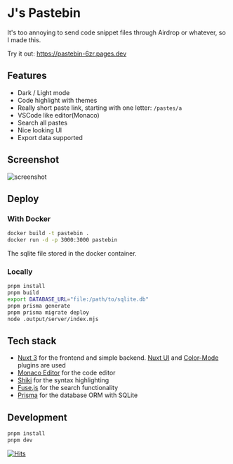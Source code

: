 # J's Pastebin


It's too annoying to send code snippet files through Airdrop or whatever, so I made this.

Try it out: https://pastebin-6zr.pages.dev

## Features

- Dark / Light mode
- Code highlight with themes
- Really short paste link, starting with one letter: `/pastes/a`
- VSCode like editor(Monaco)
- Search all pastes
- Nice looking UI
- Export data supported

## Screenshot
![screenshot](https://github.com/user-attachments/assets/1a1d8199-f65e-4e60-96df-ab3a0886f45a)

## Deploy

### With Docker

```sh
docker build -t pastebin .
docker run -d -p 3000:3000 pastebin
```

The sqlite file stored in the docker container.

### Locally

```sh
pnpm install
pnpm build
export DATABASE_URL="file:/path/to/sqlite.db"
pnpm prisma generate
pnpm prisma migrate deploy
node .output/server/index.mjs
```

## Tech stack

- [Nuxt 3](https://nuxt.com/) for the frontend and simple backend. [Nuxt UI](https://ui.nuxt.com/) and [Color-Mode](https://color-mode.nuxtjs.org/) plugins are used
- [Monaco Editor](https://microsoft.github.io/monaco-editor/) for the code editor
- [Shiki](https://shiki.matsu.io/) for the syntax highlighting
- [Fuse.js](https://fusejs.io/) for the search functionality
- [Prisma](https://prisma.io/) for the database ORM with SQLite

## Development

```sh
pnpm install
pnpm dev
```

[![Hits](https://hits.seeyoufarm.com/api/count/incr/badge.svg?url=https%3A%2F%2Fgithub.com%2Fliuzhch1%2Fpaste-bin&count_bg=%23A78BFA&title_bg=%23555555&icon=pastebin.svg&icon_color=%23E7E7E7&title=hits&edge_flat=false)](https://hits.seeyoufarm.com)
